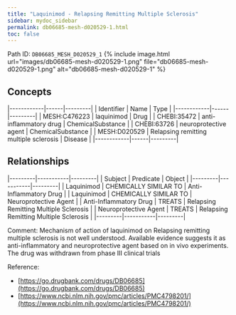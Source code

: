 ```yaml
---
title: "Laquinimod - Relapsing Remitting Multiple Sclerosis"
sidebar: mydoc_sidebar
permalink: db06685-mesh-d020529-1.html
toc: false 
---
```



Path ID: `DB06685_MESH_D020529_1`
{% include image.html url="images/db06685-mesh-d020529-1.png" file="db06685-mesh-d020529-1.png" alt="db06685-mesh-d020529-1" %}

## Concepts

|------------|------|---------|
| Identifier | Name | Type    |
|------------|------|---------|
| MESH:C476223 | laquinimod | Drug |
| CHEBI:35472 | anti-inflammatory drug | ChemicalSubstance |
| CHEBI:63726 | neuroprotective agent | ChemicalSubstance |
| MESH:D020529 | Relapsing remitting multiple sclerosis | Disease |
|------------|------|---------|

## Relationships

|---------|-----------|---------|
| Subject | Predicate | Object  |
|---------|-----------|---------|
| Laquinimod | CHEMICALLY SIMILAR TO | Anti-Inflammatory Drug |
| Laquinimod | CHEMICALLY SIMILAR TO | Neuroprotective Agent |
| Anti-Inflammatory Drug | TREATS | Relapsing Remitting Multiple Sclerosis |
| Neuroprotective Agent | TREATS | Relapsing Remitting Multiple Sclerosis |
|---------|-----------|---------|

Comment: Mechanism of action of laquinimod on Relapsing remitting multiple sclerosis is not well understood. Available evidence suggests it as anti-inflammatory and neuroprotective agent based on in vivo experiments. The drug was withdrawn from phase III clinical trials

Reference: 
  - [https://go.drugbank.com/drugs/DB06685](https://go.drugbank.com/drugs/DB06685)
  - [https://www.ncbi.nlm.nih.gov/pmc/articles/PMC4798201/](https://www.ncbi.nlm.nih.gov/pmc/articles/PMC4798201/)
